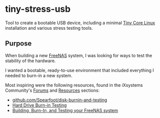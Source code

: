 # tiny-stress-usb

Tool to create a bootable USB device, including a minimal [Tiny Core Linux](http://tinycorelinux.net/) installation and various stress testing tools.

## Purpose

When building a new [FreeNAS](https://www.freenas.org/) system, I was looking for ways to test the stability of the hardware.

I wanted a bootable, ready-to-use environment that included everything I needed to burn-in a new system.

Most inspiring were the following resources, found in the iXsystems Community's [Forums](https://www.ixsystems.com/community/) and [Resources](https://www.ixsystems.com/community/resources/) sections:

* [github.com/Spearfoot/disk-burnin-and-testing](https://github.com/Spearfoot/disk-burnin-and-testing)
* [Hard Drive Burn-in Testing](https://www.ixsystems.com/community/resources/hard-drive-burn-in-testing.92/)
* [Building, Burn-In, and Testing your FreeNAS system](https://www.ixsystems.com/community/threads/building-burn-in-and-testing-your-freenas-system.17750/)
